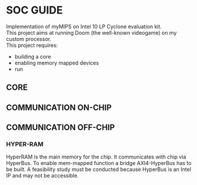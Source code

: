 # SOC GUIDE

Implementation of myMIPS on Intel 10 LP Cyclone evaluation kit.  
This project aims at running Doom (the well-known videogame) on my custom processor.  
This project requires:
* building a core
* enabling memory mapped devices
* run 

## CORE

## COMMUNICATION ON-CHIP


## COMMUNICATION OFF-CHIP

### HYPER-RAM

HyperRAM is the main memory for the chip. It communicates with chip via HyperBus. To enable mem-mapped function a bridge AXI4-HyperBus has to be built. A feasibility study must be conducted because HyperBus is an Intel IP and may not be accessible.